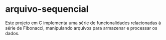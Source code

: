 # arquivo-sequencial
Este projeto em C implementa uma série de funcionalidades relacionadas à série de Fibonacci, manipulando arquivos para armazenar e processar os dados. 
